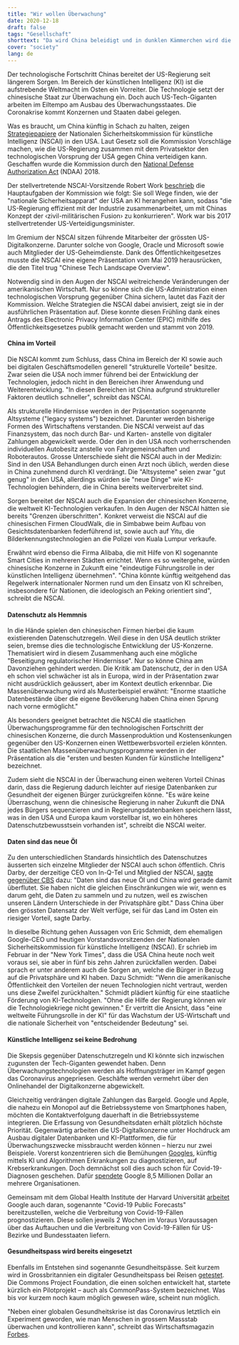 ```yaml
---
title: "Wir wollen Überwachung"
date: 2020-12-18
draft: false
tags: "Gesellschaft"
shorttext: "Da wird China beleidigt und in dunklen Kämmerchen wird die Überwachung kopiert. Es lebe der westliche Heuchler!"
cover: "society"
lang: de
---
```


Der technologische Fortschritt Chinas bereitet der US-Regierung seit längerem Sorgen. Im Bereich der künstlichen Intelligenz (KI) ist die aufstrebende Weltmacht im Osten ein Vorreiter. Die Technologie setzt der chinesische Staat zur Überwachung ein. Doch auch US-Tech-Giganten arbeiten im Eiltempo am Ausbau des Überwachungsstaates. Die Coronakrise kommt Konzernen und Staaten dabei gelegen.

Was es braucht, um China künftig in Schach zu halten, zeigen [Strategiepapiere](/static/downloads/EPIC-19-09-11-NSCAI-FOIA-20200331-3rd-Production-pt9.pdf "Chinese Tech Landscape") der Nationalen Sicherheitskommission für künstliche Intelligenz (NSCAI) in den USA. Laut Gesetz soll die Kommission Vorschläge machen, wie die US-Regierung zusammen mit dem Privatsektor den technologischen Vorsprung der USA gegen China verteidigen kann. Geschaffen wurde die Kommission durch den [National Defense Authorization Act](https://www.congress.gov/bill/115th-congress/house-bill/2810 "National Defense Authorization Act for Fiscal Year 2018") (NDAA) 2018.

Der stellvertretende NSCAI-Vorsitzende Robert Work [beschrieb](/static/downloads/EPIC-19-09-11-NSCAI-FOIA-20200331-3rd-Production-pt1.pdf "AI Commission - Status Update") die Hauptaufgaben der Kommission wie folgt: Sie soll Wege finden, wie der "nationale Sicherheitsapparat" der USA an KI herangehen kann, sodass "die US-Regierung effizient mit der Industrie zusammenarbeitet, um mit Chinas Konzept der ‹zivil-militärischen Fusion› zu konkurrieren". Work war bis 2017 stellvertretender US-Verteidigungsminister.

Im Gremium der NSCAI sitzen führende Mitarbeiter der grössten US-Digitalkonzerne. Darunter solche von Google, Oracle und Microsoft sowie auch Mitglieder der US-Geheimdienste. Dank des Öffentlichkeitgesetzes musste die NSCAI eine eigene Präsentation vom Mai 2019 herausrücken, die den Titel trug "Chinese Tech Landscape Overview".

Notwendig sind in den Augen der NSCAI weitreichende Veränderungen der amerikanischen Wirtschaft. Nur so könne sich die US-Administration einen technologischen Vorsprung gegenüber China sichern, lautet das Fazit der Kommission. Welche Strategien die NSCAI dabei anvisiert, zeigt sie in der ausführlichen Präsentation auf. Diese konnte diesen Frühling dank eines Antrags des Electronic Privacy Information Center (EPIC) mithilfe des Öffentlichkeitsgesetzes publik gemacht werden und stammt von 2019.

#### China im Vorteil

Die NSCAI kommt zum Schluss, dass China im Bereich der KI sowie auch bei digitalen Geschäftsmodellen generell "strukturelle Vorteile" besitze. Zwar seien die USA noch immer führend bei der Entwicklung der Technologien, jedoch nicht in den Bereichen ihrer Anwendung und Weiterentwicklung. "In diesen Bereichen ist China aufgrund struktureller Faktoren deutlich schneller", schreibt das NSCAI.

Als strukturelle Hindernisse werden in der Präsentation sogenannte Altsysteme ("legacy systems") bezeichnet. Darunter werden bisherige Formen des Wirtschaftens verstanden. Die NSCAI verweist auf das Finanzsystem, das noch durch Bar- und Karten- anstelle von digitaler Zahlungen abgewickelt werde. Oder den in den USA noch vorherrschenden individuellen Autobesitz anstelle von Fahrgemeinschaften und Roboterautos. Grosse Unterschiede sieht die NSCAI auch in der Medizin: Sind in den USA Behandlungen durch einen Arzt noch üblich, werden diese in China zunehmend durch KI verdrängt. Die "Altsysteme" seien zwar "gut genug" in den USA, allerdings würden sie "neue Dinge" wie KI-Technologien behindern, die in China bereits weiterverbreitet sind.

Sorgen bereitet der NSCAI auch die Expansion der chinesischen Konzerne, die weltweit KI-Technologien verkaufen. In den Augen der NSCAI hätten sie bereits "Grenzen überschritten". Konkret verweist die NSCAI auf die chinesischen Firmen CloudWalk, die in Simbabwe beim Aufbau von Gesichtsdatenbanken federführend ist, sowie auch auf Yitu, die Bilderkennungstechnologien an die Polizei von Kuala Lumpur verkaufe.

Erwähnt wird ebenso die Firma Alibaba, die mit Hilfe von KI sogenannte Smart Cities in mehreren Städten errichtet. Wenn es so weitergehe, würden chinesische Konzerne in Zukunft eine "eindeutige Führungsrolle in der künstlichen Intelligenz übernehmen". "China könnte künftig weitgehend das Regelwerk internationaler Normen rund um den Einsatz von KI schreiben, insbesondere für Nationen, die ideologisch an Peking orientiert sind", schreibt die NSCAI.

#### Datenschutz als Hemmnis

In die Hände spielen den chinesischen Firmen hierbei die kaum existierenden Datenschutzregeln. Weil diese in den USA deutlich strikter seien, bremse dies die technologische Entwicklung der US-Konzerne. Thematisiert wird in diesem Zusammenhang auch eine mögliche "Beseitigung regulatorischer Hindernisse". Nur so könne China am Davonziehen gehindert werden. Die Kritik am Datenschutz, der in den USA eh schon viel schwächer ist als in Europa, wird in der Präsentation zwar nicht ausdrücklich geäussert, aber im Kontext deutlich erkennbar. Die Massenüberwachung wird als Musterbeispiel erwähnt: "Enorme staatliche Datenbestände über die eigene Bevölkerung haben China einen Sprung nach vorne ermöglicht."

Als besonders geeignet betrachtet die NSCAI die staatlichen Überwachungsprogramme für den technologischen Fortschritt der chinesischen Konzerne, die durch Massenproduktion und Kostensenkungen gegenüber den US-Konzernen einen Wettbewerbsvorteil erzielen könnten. Die staatlichen Massenüberwachungsprogramme werden in der Präsentation als die "ersten und besten Kunden für künstliche Intelligenz" bezeichnet.

Zudem sieht die NSCAI in der Überwachung einen weiteren Vorteil Chinas darin, dass die Regierung dadurch leichter auf riesige Datenbanken zur Gesundheit der eigenen Bürger zurückgreifen könne. "Es wäre keine Überraschung, wenn die chinesische Regierung in naher Zukunft die DNA jedes Bürgers sequenzieren und in Regierungsdatenbanken speichern lässt, was in den USA und Europa kaum vorstellbar ist, wo ein höheres Datenschutzbewusstsein vorhanden ist", schreibt die NSCAI weiter.

#### Daten sind das neue Öl

Zu den unterschiedlichen Standards hinsichtlich des Datenschutzes äusserten sich einzelne Mitglieder der NSCAI auch schon öffentlich. Chris Darby, der derzeitige CEO von In-Q-Tel und Mitglied der NSCAI, [sagte gegenüber CBS](https://www.cbsnews.com/news/intelligence-matters-in-q-tel-president-chris-darby-on-the-intelligence-communitys-innovation-challenges/ "In-Q-Tel President Chris Darby on the intelligence community's innovation challenges") dazu: "Daten sind das neue Öl und China wird gerade damit überflutet. Sie haben nicht die gleichen Einschränkungen wie wir, wenn es darum geht, die Daten zu sammeln und zu nutzen, weil es zwischen unseren Ländern Unterschiede in der Privatsphäre gibt." Dass China über den grössten Datensatz der Welt verfüge, sei für das Land im Osten ein riesiger Vorteil, sagte Darby.

In dieselbe Richtung gehen Aussagen von Eric Schmidt, dem ehemaligen Google-CEO und heutigen Vorstandsvorsitzenden der Nationalen Sicherheitskommission für künstliche Intelligenz (NSCAI). Er schrieb im Februar in der "New York Times", dass die USA China heute noch weit voraus sei, sie aber in fünf bis zehn Jahren zurückfallen werden. Dabei sprach er unter anderem auch die Sorgen an, welche die Bürger in Bezug auf die Privatsphäre und KI haben. Dazu Schmidt: "Wenn die amerikanische Öffentlichkeit den Vorteilen der neuen Technologien nicht vertraut, werden uns diese Zweifel zurückhalten." Schmidt plädiert künftig für eine staatliche Förderung von KI-Technologien. "Ohne die Hilfe der Regierung können wir die Technologiekriege nicht gewinnen." Er vertritt die Ansicht, dass "eine weltweite Führungsrolle in der KI" für das Wachstum der US-Wirtschaft und die nationale Sicherheit von "entscheidender Bedeutung" sei.

#### Künstliche Intelligenz sei keine Bedrohung

Die Skepsis gegenüber Datenschutzregeln und KI könnte sich inzwischen zugunsten der Tech-Giganten gewendet haben. Denn Überwachungstechnologien werden als Hoffnungsträger im Kampf gegen das Coronavirus angepriesen. Geschäfte werden vermehrt über den Onlinehandel der Digitalkonzerne abgewickelt.

Gleichzeitig verdrängen digitale Zahlungen das Bargeld. Google und Apple, die nahezu ein Monopol auf die Betriebssysteme von Smartphones haben, möchten die Kontaktverfolgung dauerhaft in die Betriebssysteme integrieren. Die Erfassung von Gesundheitsdaten erhält plötzlich höchste Priorität. Gegenwärtig arbeiten die US-Digitalkonzerne unter Hochdruck am Ausbau digitaler Datenbanken und KI-Plattformen, die für Überwachungszwecke missbraucht werden können – hierzu nur zwei Beispiele. Vorerst konzentrieren sich die Bemühungen [Googles](https://cloud.google.com/press-releases/2020/0902/predictivehealthdiu "Defense Innovation Unit Selects Google Cloud to Help U.S. Military Health System with Predictive Cancer Diagnoses"), künftig mittels KI und Algorithmen Erkrankungen zu diagnostizieren, auf Krebserkrankungen. Doch demnächst soll dies auch schon für Covid-19-Diagnosen geschehen. Dafür [spendete](https://www.beckershospitalreview.com/healthcare-information-technology/google-donates-8-5m-to-31-organizations-for-covid-19-ai-data-analytics-efforts.html "Google donates $8.5M to 31 organizations for COVID-19 AI, data analytics efforts") Google 8,5 Millionen Dollar an mehrere Organisationen.

Gemeinsam mit dem Global Health Institute der Harvard Universität [arbeitet](https://cloud.google.com/blog/products/ai-machine-learning/google-cloud-is-releasing-the-covid-19-public-forecasts "Google Cloud AI and Harvard Global Health Institute Collaborate on new COVID-19 forecasting model") Google auch daran, sogenannte "Covid-19 Public Forecasts" bereitzustellen, welche die Verbreitung von Covid-19-Fällen prognostizieren. Diese sollen jeweils 2 Wochen im Voraus Voraussagen über das Auftauchen und die Verbreitung von Covid-19-Fällen für US-Bezirke und Bundesstaaten liefern.

#### Gesundheitspass wird bereits eingesetzt

Ebenfalls im Entstehen sind sogenannte Gesundheitspässe. Seit kurzem wird in Grossbritannien ein digitaler Gesundheitspass bei Reisen [getestet](https://www.theguardian.com/world/2020/oct/17/digital-health-passport-trials-commonpass-travel-covid-19 "Digital 'health passport' trials under way to aid reopening of borders"). Die Commons Project Foundation, die einen solchen entwickelt hat, startete kürzlich ein Pilotprojekt – auch als CommonPass-System bezeichnet. Was bis vor kurzem noch kaum möglich gewesen wäre, scheint nun möglich.

"Neben einer globalen Gesundheitskrise ist das Coronavirus letztlich ein Experiment geworden, wie man Menschen in grossem Massstab überwachen und kontrollieren kann", schreibt das Wirtschaftsmagazin [Forbes](https://www.forbes.com/sites/simonchandler/2020/04/13/how-smart-cities-are-protecting-against-coronavirus-but-threatening-privacy/?sh=22bd5a501cc3 "How Smart Cities Are Protecting Against Coronavirus But Threatening Privacy").
